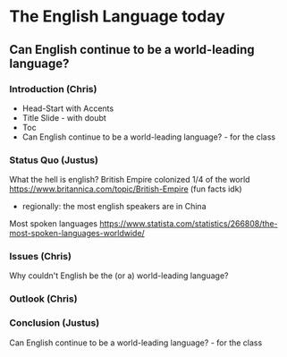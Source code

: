 # The English Language today
## Can English continue to be a world-leading language?

### Introduction (Chris)

- Head-Start with Accents
- Title Slide - with doubt
- Toc
- Can English continue to be a world-leading language? - for the class

### Status Quo (Justus)
What the hell is english?
British Empire colonized 1/4 of the world
https://www.britannica.com/topic/British-Empire
(fun facts idk)
- regionally: the most english speakers are in China

Most spoken languages
https://www.statista.com/statistics/266808/the-most-spoken-languages-worldwide/

### Issues (Chris)
Why couldn't English be the (or a) world-leading language?

### Outlook (Chris)

### Conclusion (Justus)

Can English continue to be a world-leading language? - for the class